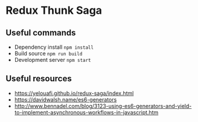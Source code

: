 # Redux Thunk Saga

## Useful commands
* Dependency install `npm install`
* Build source `npm run build`
* Development server `npm start`

## Useful resources
* https://yelouafi.github.io/redux-saga/index.html
* https://davidwalsh.name/es6-generators
* http://www.bennadel.com/blog/3123-using-es6-generators-and-yield-to-implement-asynchronous-workflows-in-javascript.htm
